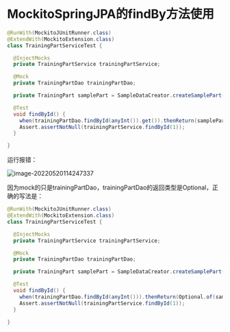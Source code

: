 # MockitoSpringJPA的findBy方法使用

```java
@RunWith(MockitoJUnitRunner.class)
@ExtendWith(MockitoExtension.class)
class TrainingPartServiceTest {

  @InjectMocks
  private TrainingPartService trainingPartService;

  @Mock
  private TrainingPartDao trainingPartDao;

  private TrainingPart samplePart = SampleDataCreator.createSamplePart();

  @Test
  void findById() {
    when(trainingPartDao.findById(anyInt()).get()).thenReturn(samplePart);
    Assert.assertNotNull(trainingPartService.findById(1));
  }

}
```

运行报错：

![image-20220520114247337](https://cdn.jsdelivr.net/gh/Brandoooon/myBlog/docs/Spring/img/image-20220520114247337.png)

因为mock的只是trainingPartDao，trainingPartDao的返回类型是Optional，正确的写法是：

```java
@RunWith(MockitoJUnitRunner.class)
@ExtendWith(MockitoExtension.class)
class TrainingPartServiceTest {

  @InjectMocks
  private TrainingPartService trainingPartService;

  @Mock
  private TrainingPartDao trainingPartDao;

  private TrainingPart samplePart = SampleDataCreator.createSamplePart();

  @Test
  void findById() {
    when(trainingPartDao.findById(anyInt())).thenReturn(Optional.of(samplePart));
    Assert.assertNotNull(trainingPartService.findById(1));
  }

}
```

